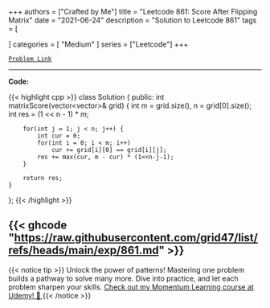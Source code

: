
+++
authors = ["Crafted by Me"]
title = "Leetcode 861: Score After Flipping Matrix"
date = "2021-06-24"
description = "Solution to Leetcode 861"
tags = [
    
]
categories = [
    "Medium"
]
series = ["Leetcode"]
+++



[`Problem Link`](https://leetcode.com/problems/score-after-flipping-matrix/description/)

---

**Code:**

{{< highlight cpp >}}
class Solution {
public:
    int matrixScore(vector<vector<int>>& grid) {
        int m = grid.size(), n = grid[0].size();
        int res = (1 << n - 1) * m;

        for(int j = 1; j < n; j++) {
            int cur = 0;
            for(int i = 0; i < m; i++)
                cur += grid[i][0] == grid[i][j];
            res += max(cur, m - cur) * (1<<n-j-1);
        }

        return res;
    }
};
{{< /highlight >}}

{{< ghcode "https://raw.githubusercontent.com/grid47/list/refs/heads/main/exp/861.md" >}}
---


{{< notice tip >}}
Unlock the power of patterns! Mastering one problem builds a pathway to solve many more. Dive into practice, and let each problem sharpen your skills. [Check out my Momentum Learning course at Udemy! 🚀 ](https://www.udemy.com/course/algorithms-and-data-structures-in-cpp/)
{{< /notice >}}

